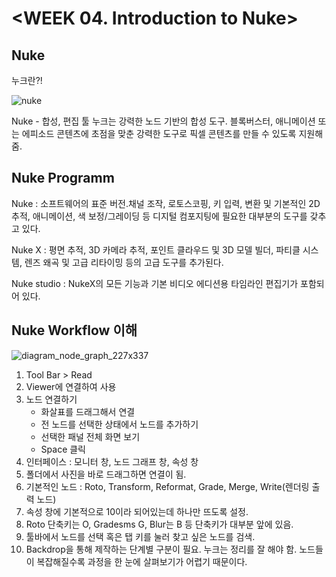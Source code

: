 # <WEEK 04. Introduction to Nuke>

## Nuke

누크란?!

![nuke](https://user-images.githubusercontent.com/112792903/208293255-da539bb7-74f5-416c-8073-0fa0eaed686f.png)

Nuke - 합성, 편집 툴
누크는 강력한 노드 기반의 합성 도구. 블록버스터, 애니메이션 또는 에피소드 콘텐츠에 초점을 맞춘
강력한 도구로 픽셀 콘텐츠를 만들 수 있도록 지원해줌.


## Nuke Programm

Nuke : 소프트웨어의 표준 버전.채널 조작, 로토스코핑, 키 입력, 변환 및 기본적인 2D 추적, 애니메이션, 
       색 보정/그레이딩 등 디지털 컴포지팅에 필요한 대부분의 도구를 갖추고 있다.

Nuke X : 평면 추적, 3D 카메라 추적, 포인트 클라우드 및 3D 모델 빌더, 파티클 시스템, 
         렌즈 왜곡 및 고급 리타이밍 등의 고급 도구를 추가된다.

Nuke studio : NukeX의 모든 기능과 기본 비디오 에디션용 타임라인 편집기가 포함되어 있다.


## Nuke Workflow 이해

![diagram_node_graph_227x337](https://user-images.githubusercontent.com/112792903/208292683-6fdaaf0e-646d-41a4-bc1a-941f2d00c909.jpg)

1) Tool Bar > Read
2) Viewer에 연결하여 사용
3) 노드 연결하기
    - 화살표를 드래그해서 연결
    - 전 노드를 선택한 상태에서 노드를 추가하기
    - 선택한 패널 전체 화면 보기
    - Space 클릭
4) 인터페이스 : 모니터 창, 노드 그래프 창, 속성 창
5) 폴더에서 사진을 바로 드래그하면 연결이 됨.
6) 기본적인 노드 : Roto, Transform, Reformat, Grade, Merge, Write(렌더링 출력 노드)
7) 속성 창에 기본적으로 10이라 되어있는데 하나만 뜨도록 설정.
8) Roto 단축키는 O, Gradesms G, Blur는 B 등 단축키가 대부분 앞에 있음.  
9) 툴바에서 노드를 선택 혹은 탭 키를 눌러 찾고 싶은 노드를 검색.
10) Backdrop을 통해 제작하는 단계별 구분이 필요. 누크는 정리를 잘 해야 함. 노드들이 복잡해질수록 과정을 한 눈에 살펴보기가 어렵기 때문이다.
     
